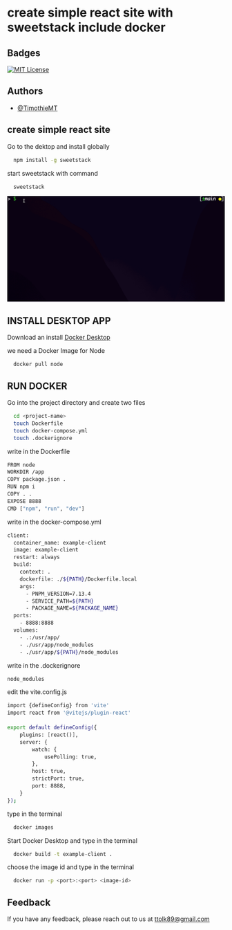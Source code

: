 # create simple react site with sweetstack include docker

## Badges

[![MIT License](https://img.shields.io/badge/License-MIT-green.svg)](https://choosealicense.com/licenses/mit/)

## Authors

- [@TimothieMT](https://github.com/TimothieMT)

## create simple react site

Go to the dektop and install globally

```bash
  npm install -g sweetstack
```

start sweetstack with command

```bash
  sweetstack
```

![](public/images/sweetstack.gif)


## INSTALL DESKTOP APP

Download an install [Docker Desktop](https://www.docker.com/products/docker-desktop)

we need a Docker Image for Node 

```bash
  docker pull node
```

## RUN DOCKER

Go into the project directory and create two files

```bash
  cd <project-name>
  touch Dockerfile
  touch docker-compose.yml
  touch .dockerignore
```

write in the Dockerfile

```bash
FROM node
WORKDIR /app
COPY package.json .
RUN npm i
COPY . .
EXPOSE 8888
CMD ["npm", "run", "dev"]
```

write in the docker-compose.yml

```bash 
client:
  container_name: example-client
  image: example-client
  restart: always
  build:
    context: .
    dockerfile: ./${PATH}/Dockerfile.local
    args:
      - PNPM_VERSION=7.13.4
      - SERVICE_PATH=${PATH}
      - PACKAGE_NAME=${PACKAGE_NAME}
  ports:
    - 8888:8888
  volumes:
    - .:/usr/app/
    - ./usr/app/node_modules
    - ./usr/app/${PATH}/node_modules
```

write in the .dockerignore

```bash
node_modules
```

edit the vite.config.js

```bash
import {defineConfig} from 'vite'
import react from '@vitejs/plugin-react'

export default defineConfig({
    plugins: [react()],
    server: {
        watch: {
            usePolling: true,
        },
        host: true, 
        strictPort: true,
        port: 8888, 
    }
});
```

type in the terminal

```bash
  docker images
```

Start Docker Desktop and type in the terminal

```bash
  docker build -t example-client .
```

choose the image id and type in the terminal

```bash
  docker run -p <port>:<port> <image-id> 
```


## Feedback

If you have any feedback, please reach out to us at ttolk89@gmail.com